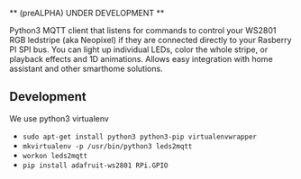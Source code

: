 ** (preALPHA) UNDER DEVELOPMENT **

Python3 MQTT client that listens for commands to control your WS2801 RGB ledstripe (aka Neopixel) if they are connected directly to your Rasberry PI SPI bus. You can light up individual LEDs, color the whole stripe, or playback effects and 1D animations.
Allows easy integration with home assistant and other smarthome solutions.

## Development

We use python3 virtualenv
* `sudo apt-get install python3 python3-pip virtualenvwrapper`
* `mkvirtualenv -p /usr/bin/python3 leds2mqtt`
* `workon leds2mqtt`
* `pip install adafruit-ws2801 RPi.GPIO`

